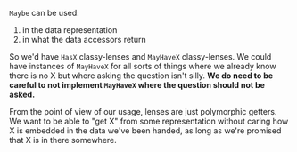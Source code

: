`Maybe` can be used:

1. in the data representation
2. in what the data accessors return

So we'd have `HasX` classy-lenses and `MayHaveX` classy-lenses. We could have instances of `MayHaveX` for all sorts of things where we already know there is no X but where asking the question isn't silly. **We do need to be careful to not implement `MayHaveX` where the question should not be asked.**

From the point of view of our usage, lenses are just polymorphic getters. We want to be able to "get X" from some representation without caring how X is embedded in the data we've been handed, as long as we're promised that X is in there somewhere.
